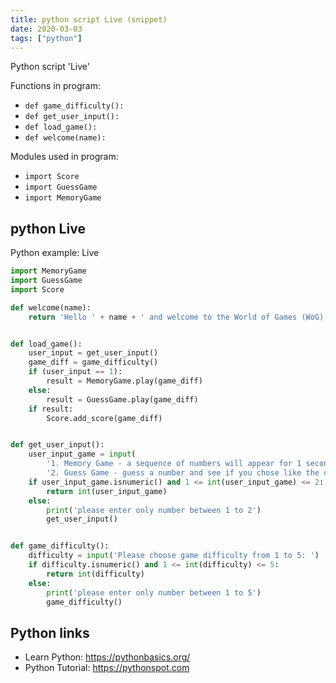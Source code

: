 ```yaml
---
title: python script Live (snippet)
date: 2020-03-03
tags: ["python"]
---
```

Python script 'Live'

Functions in program: 
* `def game_difficulty():`
* `def get_user_input():`
* `def load_game():`
* `def welcome(name):`

Modules used in program: 
* `import Score`
* `import GuessGame`
* `import MemoryGame`

## python Live

Python example: Live

```python
import MemoryGame
import GuessGame
import Score

def welcome(name):
    return 'Hello ' + name + ' and welcome to the World of Games (WoG).'


def load_game():
    user_input = get_user_input()
    game_diff = game_difficulty()
    if (user_input == 1):
        result = MemoryGame.play(game_diff)
    else:
        result = GuessGame.play(game_diff)
    if result:
        Score.add_score(game_diff)


def get_user_input():
    user_input_game = input(
        '1. Memory Game - a sequence of numbers will appear for 1 second and you have to guess it back \n '
        '2. Guess Game - guess a number and see if you chose like the computer \n')
    if user_input_game.isnumeric() and 1 <= int(user_input_game) <= 2:
        return int(user_input_game)
    else:
        print('please enter only number between 1 to 2')
        get_user_input()


def game_difficulty():
    difficulty = input('Please choose game difficulty from 1 to 5: ')
    if difficulty.isnumeric() and 1 <= int(difficulty) <= 5:
        return int(difficulty)
    else:
        print('please enter only number between 1 to 5')
        game_difficulty()


```

## Python links

- Learn Python: https://pythonbasics.org/
- Python Tutorial: https://pythonspot.com
